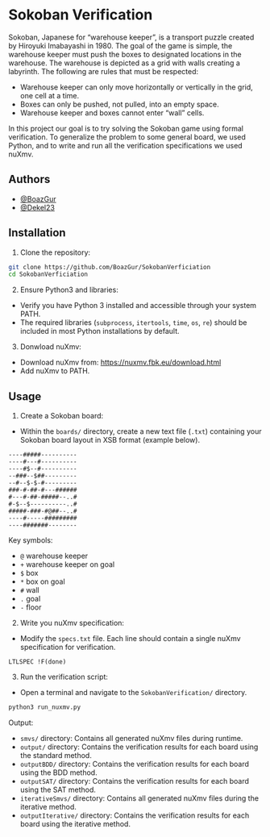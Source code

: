 
# Sokoban Verification

Sokoban, Japanese for “warehouse keeper”, is a transport puzzle created by
Hiroyuki Imabayashi in 1980. The goal of the game is simple, the warehouse
keeper must push the boxes to designated locations in the warehouse.
The warehouse is depicted as a grid with walls creating a labyrinth. The
following are rules that must be respected:

* Warehouse keeper can only move horizontally or vertically in the grid, one cell at a time.
* Boxes can only be pushed, not pulled, into an empty space.
* Warehouse keeper and boxes cannot enter “wall” cells.

In this project our goal is to try solving the Sokoban game using formal verification. To generalize the problem to some general board, we used Python, and to write and run all the verification specifications we used nuXmv.
## Authors

- [@BoazGur](https://github.com/BoazGur)
- [@Dekel23](https://github.com/Dekel23)


## Installation

1. Clone the repository:

```bash
git clone https://github.com/BoazGur/SokobanVerficiation
cd SokobanVerficiation
```

2. Ensure Python3 and libraries:

* Verify you have Python 3 installed and accessible through your system PATH.
* The required libraries (```subprocess```, ```itertools```, ```time```, ```os```, ```re```) should be included in most Python installations by default. 

3. Donwload nuXmv:

* Download nuXmv from: https://nuxmv.fbk.eu/download.html
* Add nuXmv to PATH.

## Usage

1. Create a Sokoban board:

* Within the ```boards/``` directory, create a new text file (```.txt```) containing your Sokoban board layout in XSB format (example below).

```
----#####----------
----#---#----------
----#$--#----------
--###--$##---------
--#--$-$-#---------
###-#-##-#---######
#---#-##-#####--..#
#-$--$----------..#
#####-###-#@##--..#
----#-----#########
----#######--------
```

Key symbols:

* ```@```   warehouse keeper
* ```+```   warehouse keeper on goal
* ```$```   box
* ```*```   box on goal
* ```#```   wall
* ```.```   goal
* ```-```   floor

2. Write you nuXmv specification:

* Modify the ```specs.txt``` file. Each line should contain a single nuXmv specification for verification.

```nuXmv
LTLSPEC !F(done)
```

3. Run the verification script:

* Open a terminal and navigate to the ```SokobanVerification/``` directory.


```bash
python3 run_nuxmv.py
```

Output:
* ```smvs/``` directory: Contains all generated nuXmv files during runtime.
* ```output/``` directory: Contains the verification results for each board using the standard method.
* ```outputBDD/``` directory: Contains the verification results for each board using the BDD method.
* ```outputSAT/``` directory: Contains the verification results for each board using the SAT method.
* ```iterativeSmvs/``` directory: Contains all generated nuXmv files during the iterative method.
* ```outputIterative/``` directory: Contains the verification results for each board using the iterative method.
